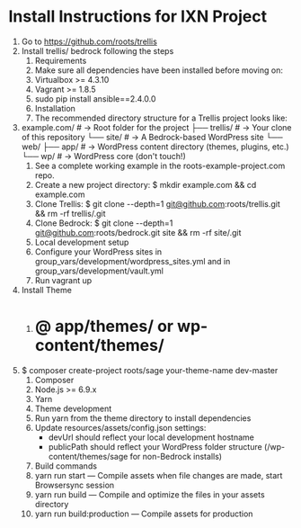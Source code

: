 # Install Instructions for IXN Project

1. Go to https://github.com/roots/trellis
2. Install trellis/ bedrock following the steps
    1. Requirements
    2. Make sure all dependencies have been installed before moving on:
    3. Virtualbox >= 4.3.10
    4. Vagrant >= 1.8.5
    5. sudo pip install ansible==2.4.0.0
    6. Installation
    7. The recommended directory structure for a Trellis project looks like:
3. example.com/      # → Root folder for the project
├── trellis/      # → Your clone of this repository
└── site/         # → A Bedrock-based WordPress site
    └── web/
        ├── app/  # → WordPress content directory (themes, plugins, etc.)
        └── wp/   # → WordPress core (don't touch!)
    1. See a complete working example in the roots-example-project.com repo.
    2. Create a new project directory: $ mkdir example.com && cd example.com
    3. Clone Trellis: $ git clone --depth=1 git@github.com:roots/trellis.git && rm -rf trellis/.git
    4. Clone Bedrock: $ git clone --depth=1 git@github.com:roots/bedrock.git site && rm -rf site/.git
    5. Local development setup
    6. Configure your WordPress sites in group_vars/development/wordpress_sites.yml and in group_vars/development/vault.yml
    7. Run vagrant up
4. Install Theme
    1. # @ app/themes/ or wp-content/themes/
5. $ composer create-project roots/sage your-theme-name dev-master
    1. Composer
    2. Node.js >= 6.9.x
    3. Yarn
    4. Theme development
    5. Run yarn from the theme directory to install dependencies
    6. Update resources/assets/config.json settings:
        * devUrl should reflect your local development hostname
        * publicPath should reflect your WordPress folder structure (/wp-content/themes/sage for non-Bedrock installs)
    7. Build commands
    8. yarn run start — Compile assets when file changes are made, start Browsersync session
    9. yarn run build — Compile and optimize the files in your assets directory
    10. yarn run build:production — Compile assets for production
